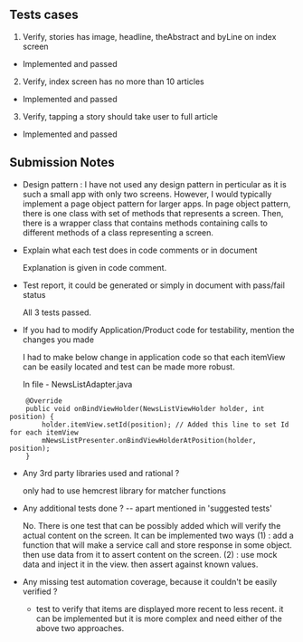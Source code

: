 
## Tests cases

1) Verify, stories has image, headline, theAbstract and byLine on index screen
 - Implemented and passed
2) Verify, index screen has no more than 10 articles
 - Implemented and passed
3) Verify, tapping a story should take user to full article
 - Implemented and passed
 
 ## Submission Notes

* Design pattern : 
  I have not used any design pattern in perticular as it is such a small app with only two screens. However, I would typically 
  implement a page object pattern for larger apps. In page object pattern, there is one class with set of methods that represents a   screen. 
  Then, there is a wrapper class that contains methods containing calls to different methods of a class representing a screen.
  
* Explain what each test does in code comments or in document
  
  Explanation is given in code comment.
  
* Test report, it could be generated or simply in document with pass/fail status
  
  All 3 tests passed.
  
* If you had to modify Application/Product code for testability, mention the changes you made
  
  I had to make below change in application code so that each itemView can be easily located and test can be made more robust.
  
   In file - NewsListAdapter.java
```
    @Override
    public void onBindViewHolder(NewsListViewHolder holder, int position) {
        holder.itemView.setId(position); // Added this line to set Id for each itemView
        mNewsListPresenter.onBindViewHolderAtPosition(holder, position);
    }
```

* Any 3rd party libraries used and rational ?

  only had to use hemcrest library for matcher functions
  
* Any additional tests done ? -- apart mentioned in 'suggested tests'

  No. There is one test that can be possibly added which will verify the actual content on the screen. It can be implemented two ways
  (1) : add a function that will make a service call and store response in some object. then use data from it to assert content on the screen.
  (2) : use mock data and inject it in the view. then assert against known values.
  
* Any missing test automation coverage, because it couldn't be easily verified ?

  - test to verify that items are displayed more recent to less recent. it can be implemented but it is more complex and need either of the above two approaches.
  
